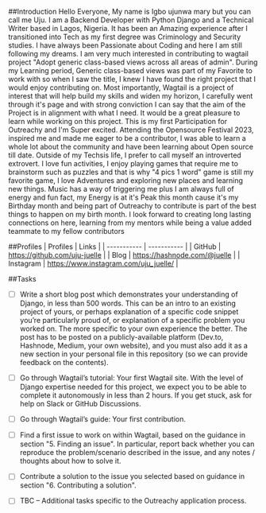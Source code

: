 ##Introduction
Hello Everyone, My name is Igbo ujunwa mary but you can call me Uju. I am a Backend Developer with Python Django and a Technical Writer based in Lagos, Nigeria. It has been an Amazing experience after I transitioned into Tech as my first degree was Criminology and Security studies. I have always been Passionate about Coding and here I am still following my dreams.
I am very much interested in contributing to wagtail project "Adopt generic class-based views across all areas of admin". During my Learning period, Generic class-based views was part of my Favorite to work with so when I saw the title, I knew I have found the right project that I would enjoy contributing on. Most importantly, Wagtail is a project of interest that will help build my skills and widen my horizon, I carefully went through it's page and with strong conviction I can say that the aim of the Project is in alignment with what I need. It would be a great pleasure to learn while working on this project.
This is my first Participation for Outreachy and I'm Super excited. Attending the Opensource Festival 2023, inspired me and made me eager to be a contributor, I was able to learn a whole lot about the community and have been learning about Open source till date.
Outside of my Techsis life, I prefer to call myself an introverted extrovert. I love fun activities, I enjoy playing games that require me to brainstorm such as puzzles and that is why "4 pics 1 word" game is still my favorite game, I love Adventures and exploring new places and learning new things. Music has a way of triggering me plus I am always full of energy and fun fact, my Energy is at it's Peak this month cause it's my Birthday month and being part of Outreachy to contribute is part of the best things to happen on my birth month.
I look forward to creating long lasting connections on here, learning from my mentors while being a value added teammate to my fellow contributors


##Profiles
| Profiles      | Links |
| ----------- | ----------- |
| GitHub  | https://github.com/uju-juelle     |
|   Blog  | https://hashnode.com/@juelle      |
| Instagram | https://www.instagram.com/uju_juelle/ |


##Tasks
- [ ] Write a short blog post which demonstrates your understanding of Django, in less than 500 words. This can be an intro to an existing project of yours, or perhaps explanation of a specific code snippet you’re particularly proud of, or explanation of a specific problem you worked on. The more specific to your own experience the better. The post has to be posted on a publicly-available platform (Dev.to, Hashnode, Medium, your own website), and you must also add it as a new section in your personal file in this repository (so we can provide feedback on the contents).

- [ ] Go through Wagtail’s tutorial: Your first Wagtail site. With the level of Django expertise needed for this project, we expect you to be able to complete it autonomously in less than 2 hours. If you get stuck, ask for help on Slack or GitHub Discussions.


- [ ] Go through Wagtail’s guide: Your first contribution.

- [ ] Find a first issue to work on within Wagtail, based on the guidance in section "5. Finding an issue". In particular, report back whether you can reproduce the problem/scenario described in the issue, and any notes / thoughts about how to solve it.

- [ ] Contribute a solution to the issue you selected based on guidance in section "6. Contributing a solution".


- [ ] TBC – Additional tasks specific to the Outreachy application process.

